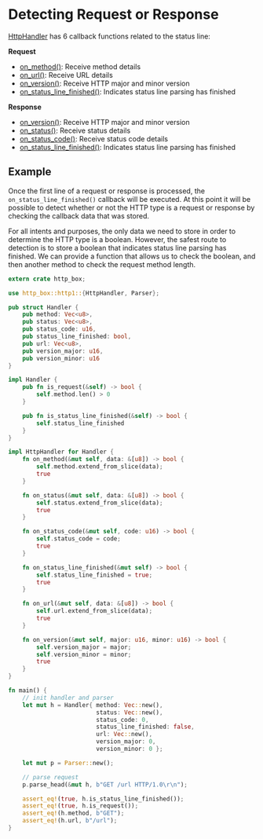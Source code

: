 # Detecting Request or Response

[HttpHandler](http://www.metatomic.io/docs/api/http_box/http1/trait.HttpHandler.html) has 6 callback
functions related to the status line:

**Request**

- [on_method()](http://www.metatomic.io/docs/api/http_box/http1/trait.HttpHandler.html#method.on_method): Receive method details
- [on_url()](http://www.metatomic.io/docs/api/http_box/http1/trait.HttpHandler.html#method.on_url): Receive URL details
- [on_version()](http://www.metatomic.io/docs/api/http_box/http1/trait.HttpHandler.html#method.on_version): Receive HTTP major and minor version
- [on_status_line_finished()](http://www.metatomic.io/docs/api/http_box/http1/trait.HttpHandler.html#method.on_status_line_finished): Indicates status line parsing has finished

**Response**

- [on_version()](http://www.metatomic.io/docs/api/http_box/http1/trait.HttpHandler.html#method.on_version): Receive HTTP major and minor version
- [on_status()](http://www.metatomic.io/docs/api/http_box/http1/trait.HttpHandler.html#method.on_status): Receive status details
- [on_status_code()](http://www.metatomic.io/docs/api/http_box/http1/trait.HttpHandler.html#method.on_status_code): Receive status code details
- [on_status_line_finished()](http://www.metatomic.io/docs/api/http_box/http1/trait.HttpHandler.html#method.on_status_line_finished): Indicates status line parsing has finished

## Example

Once the first line of a request or response is processed, the `on_status_line_finished()` callback
will be executed. At this point it will be possible to detect whether or not the HTTP type is
a request or response by checking the callback data that was stored.

For all intents and purposes, the only data we need to store in order to determine the HTTP type
is a boolean. However, the safest route to detection is to store a boolean that indicates status
line parsing has finished. We can provide a function that allows us to check the boolean, and then
another method to check the request method length.

```rust
extern crate http_box;

use http_box::http1::{HttpHandler, Parser};

pub struct Handler {
    pub method: Vec<u8>,
    pub status: Vec<u8>,
    pub status_code: u16,
    pub status_line_finished: bool,
    pub url: Vec<u8>,
    pub version_major: u16,
    pub version_minor: u16
}

impl Handler {
    pub fn is_request(&self) -> bool {
        self.method.len() > 0
    }

    pub fn is_status_line_finished(&self) -> bool {
        self.status_line_finished
    }
}

impl HttpHandler for Handler {
    fn on_method(&mut self, data: &[u8]) -> bool {
        self.method.extend_from_slice(data);
        true
    }

    fn on_status(&mut self, data: &[u8]) -> bool {
        self.status.extend_from_slice(data);
        true
    }

    fn on_status_code(&mut self, code: u16) -> bool {
        self.status_code = code;
        true
    }

    fn on_status_line_finished(&mut self) -> bool {
        self.status_line_finished = true;
        true
    }

    fn on_url(&mut self, data: &[u8]) -> bool {
        self.url.extend_from_slice(data);
        true
    }

    fn on_version(&mut self, major: u16, minor: u16) -> bool {
        self.version_major = major;
        self.version_minor = minor;
        true
    }
}

fn main() {
    // init handler and parser
    let mut h = Handler{ method: Vec::new(),
                         status: Vec::new(),
                         status_code: 0,
                         status_line_finished: false,
                         url: Vec::new(),
                         version_major: 0,
                         version_minor: 0 };

    let mut p = Parser::new();

    // parse request
    p.parse_head(&mut h, b"GET /url HTTP/1.0\r\n");

    assert_eq!(true, h.is_status_line_finished());
    assert_eq!(true, h.is_request());
    assert_eq!(h.method, b"GET");
    assert_eq!(h.url, b"/url");
}
```

